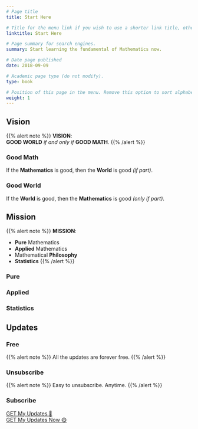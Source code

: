 ```yaml
---
# Page title
title: Start Here

# Title for the menu link if you wish to use a shorter link title, otherwise remove this option.
linktitle: Start Here

# Page summary for search engines.
summary: Start learning the fundamental of Mathematics now.

# Date page published
date: 2018-09-09

# Academic page type (do not modify).
type: book

# Position of this page in the menu. Remove this option to sort alphabetically.
weight: 1
---
```

## Vision
{{% alert note %}}
**VISION**:<br />
**GOOD WORLD** *if and only if* **GOOD MATH**.
{{% /alert %}}
### Good Math
If the **Mathematics** is good, then the **World** is good *(if part)*.
### Good World
If the **World** is good, then the **Mathematics** is good *(only if part)*.

## Mission
{{% alert note %}}
**MISSION**:
- **Pure** Mathematics
- **Applied** Mathematics
- Mathematical **Philosophy**
- **Statistics**
{{% /alert %}}
### Pure
### Applied
### Statistics

## Updates
### Free
{{% alert note %}}
All the updates are forever free.
{{% /alert %}}
### Unsubscribe
{{% alert note %}}
Easy to unsubscribe. Anytime.
{{% /alert %}}
### Subscribe
<a class="mybutton" href="javascript:;" onclick="ml_webform_2362063('show')">GET My Updates :rocket:</a><br />
<a class="hero-cta-alt pl-4" href="javascript:;" onclick="ml_webform_2362063('show')">GET My Updates Now :yum:</a>